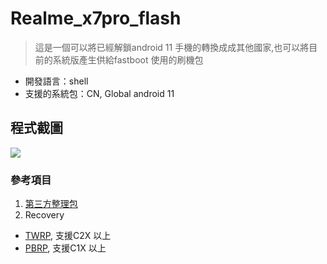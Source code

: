 # Realme_x7pro_flash
> 這是一個可以將已經解鎖android 11 手機的轉換成成其他國家,也可以將目前的系統版產生供給fastboot 使用的刷機包
- 開發語言：shell
- 支援的系統包：CN, Global android 11

## 程式截圖
![](https://i.ibb.co/B466wkN/demo.png)
### 參考項目
1. [第三方整理包](https://realmefirmware.com/realme-x7-pro-5g-firmware/)
2. Recovery
- [TWRP](https://github.com/zeng-github01/android_device_realme_RMX2121-twrp/releases/), 支援C2X 以上
- [PBRP](https://github.com/PitchBlackRecoveryProject/android_device_realme_RMX2121-pbrp/releases/), 支援C1X 以上
